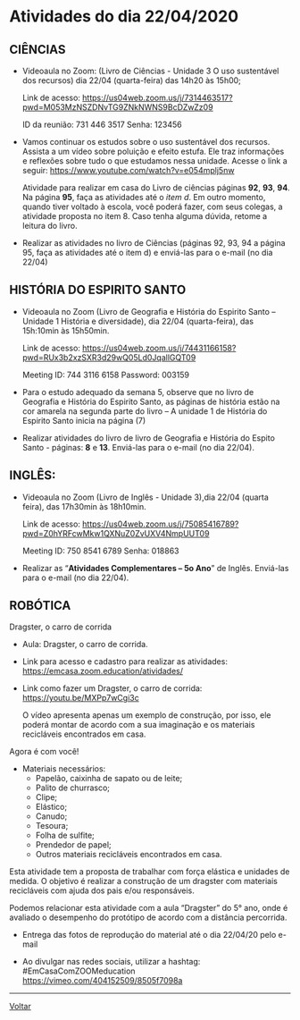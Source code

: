 # Atividades do dia 22/04/2020

## CIÊNCIAS

* Videoaula no Zoom: (Livro de Ciências - Unidade 3 O uso sustentável dos recursos) dia 22/04 (quarta-feira) das 14h20 às 15h00;

  Link de acesso:
<https://us04web.zoom.us/j/7314463517?pwd=M053MzNSZDNvTG9ZNkNWNS9BcDZwZz09>


    ID da reunião: 731 446 3517
    Senha: 123456


* Vamos continuar os estudos sobre o uso sustentável dos recursos. Assista a um vídeo sobre poluição e efeito estufa. Ele traz informações e reflexões sobre tudo o que estudamos nessa unidade. Acesse o link a seguir:
<https://www.youtube.com/watch?v=e054mplj5nw>

  Atividade para realizar em casa do Livro de ciências páginas **92**, **93**, **94**. Na página **95**, faça as atividades até o *item d*. Em outro momento, quando tiver voltado à escola, você poderá fazer, com seus colegas, a atividade proposta no item 8. Caso tenha alguma dúvida, retome a leitura do livro.
  
* Realizar as atividades no livro de Ciências (páginas 92, 93, 94 a página 95, faça as atividades até o item d) e enviá-las para o e-mail (no dia 22/04)


## HISTÓRIA DO ESPIRITO SANTO

* Videoaula no Zoom (Livro de Geografia e História do Espirito Santo – Unidade 1 História e diversidade), dia 22/04 (quarta-feira), das 15h:10min às 15h50min.

  Link de acesso:
<https://us04web.zoom.us/j/74431166158?pwd=RUx3b2xzSXR3d29wQ05Ld0JqallGQT09>


    Meeting ID: 744 3116 6158
    Password: 003159

* Para o estudo adequado da semana 5, observe que no livro de Geografia e História do Espirito Santo, as páginas de história estão na cor amarela na segunda parte do livro – A unidade 1 de História do Espirito Santo inicia na página (7)

* Realizar atividades do livro de livro de Geografia e História do Espito Santo - páginas: **8** e **13**. Enviá-las para o e-mail (no dia 22/04).

## INGLÊS:

* Videoaula no Zoom (Livro de Inglês - Unidade 3),dia 22/04 (quarta feira), das 17h30min às 18h10min.

  Link de acesso:
<https://us04web.zoom.us/j/75085416789?pwd=Z0hYRFcwMkw1QXNuZ0ZvUXV4NmpUUT09>


    Meeting ID: 750 8541 6789
    Senha: 018863

* Realizar as “**Atividades Complementares – 5o Ano**” de Inglês. Enviá-las para o e-mail (no dia 22/04).


## ROBÓTICA

Dragster, o carro de corrida
* Aula: Dragster, o carro de corrida.
* Link para acesso e cadastro para realizar as atividades: <https://emcasa.zoom.education/atividades/>
* Link como fazer um Dragster, o carro de corrida:
<https://youtu.be/MXPp7wCgi3c>

  O vídeo apresenta apenas um exemplo de construção, por isso, ele poderá montar de acordo com a sua imaginação e os materiais recicláveis encontrados em casa.
  
Agora é com você!

* Materiais necessários:
    * Papelão, caixinha de sapato ou de leite;
    * Palito de churrasco;
    * Clipe;
    * Elástico;
    * Canudo;
    * Tesoura;
    * Folha de sulfite;
    * Prendedor de papel;
    * Outros materiais recicláveis encontrados em casa.

Esta atividade tem a proposta de trabalhar com força elástica e unidades de medida. O objetivo é realizar a construção de um dragster com materiais recicláveis com ajuda dos pais e/ou responsáveis.

Podemos relacionar esta atividade com a aula “Dragster” do 5° ano, onde é avaliado o desempenho do protótipo de acordo com a distância percorrida.

* Entrega das fotos de reprodução do material até o dia 22/04/20 pelo e-mail

* Ao divulgar nas redes sociais, utilizar a hashtag: #EmCasaComZOOMeducation
<https://vimeo.com/404152509/8505f7098a>

---

[Voltar](index.md)
